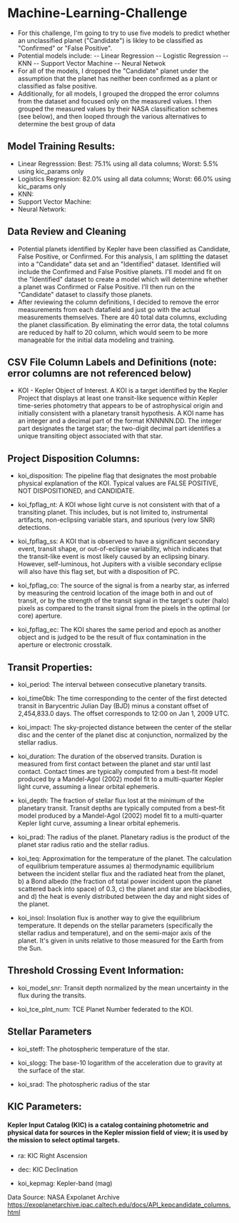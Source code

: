 # Machine-Learning-Challenge
- For this challenge, I'm going to try to use five models to predict whether an unclassified planet ("Candidate") is likley to be classified as "Confirmed" or "False Positive".
- Potential models include:
-- Linear Regression
-- Logistic Regression
-- KNN
-- Support Vector Machine
-- Neural Netwok
- For all of the models, I dropped the "Candidate" planet under the assumption that the planet has neither been confirmed as a plant or classified as false positive. 
- Additionally, for all models, I grouped the dropped the error columns from the dataset and focused only on the measured values.  I then grouped the measured values by their NASA classification schemes (see below), and then looped through the various alternatives to determine the best group of data

## Model Training Results:
- Linear Regresssion:  Best:  75.1% using all data columns; Worst:  5.5% using kic_params only
- Logistics Regression:  82.0% using all data columns; Worst:  66.0% using kic_params only
- KNN:
- Support Vector Machine:
- Neural Network:

## Data Review and Cleaning
- Potential planets identified by Kepler have been classified as Candidate, False Positive, or Confirmed.  For this analysis, I am splitting the dataset into a "Candidate" data set and an "Identified" dataset.  Identified will include the Confirmed and False Positive planets.  I'll model and fit on the "Identified" dataset to create a model which will determine whether a planet was Confirmed or False Positive.  I'll then run on the "Candidate" dataset to classify those planets.
- After reviewing the column definitions, I decided to remove the error measurements from each datafield and just go with the actual measurements themselves.  There are 40 total data columns, excluding the planet classification.   By eliminating the error data, the total columns are reduced by half to 20 column, which would seem to be more manageable for the initial data modeling and training.


## CSV File Column Labels and Definitions (note:  error columns are not referenced below)

- KOI - Kepler Object of Interest.  A KOI is a target identified by the Kepler Project that displays at least one transit-like sequence within Kepler time-series photometry that appears to be of astrophysical origin and initially consistent with a planetary transit hypothesis. A KOI name has an integer and a decimal part of the format KNNNNN.DD. The integer part designates the target star; the two-digit decimal part identifies a unique transiting object associated with that star.

## Project Disposition Columns:

- koi_disposition:  The pipeline flag that designates the most probable physical explanation of the KOI. Typical values are FALSE POSITIVE, NOT DISPOSITIONED, and CANDIDATE. 

- koi_fpflag_nt:  A KOI whose light curve is not consistent with that of a transiting planet. This includes, but is not limited to, instrumental artifacts, non-eclipsing variable stars, and spurious (very low SNR) detections.

- koi_fpflag_ss:  A KOI that is observed to have a significant secondary event, transit shape, or out-of-eclipse variability, which indicates that the transit-like event is most likely caused by an eclipsing binary. However, self-luminous, hot Jupiters with a visible secondary eclipse will also have this flag set, but with a disposition of PC.

- koi_fpflag_co:  The source of the signal is from a nearby star, as inferred by measuring the centroid location of the image both in and out of transit, or by the strength of the transit signal in the target's outer (halo) pixels as compared to the transit signal from the pixels in the optimal (or core) aperture.

- koi_fpflag_ec:  The KOI shares the same period and epoch as another object and is judged to be the result of flux contamination in the aperture or electronic crosstalk.

## Transit Properties:

- koi_period:  The interval between consecutive planetary transits.

- koi_time0bk: The time corresponding to the center of the first detected transit in Barycentric Julian Day (BJD) minus a constant offset of 2,454,833.0 days. The offset corresponds to 12:00 on Jan 1, 2009 UTC.

- koi_impact:  The sky-projected distance between the center of the stellar disc and the center of the planet disc at conjunction, normalized by the stellar radius.

- koi_duration:  The duration of the observed transits. Duration is measured from first contact between the planet and star until last contact. Contact times are typically computed from a best-fit model produced by a Mandel-Agol (2002) model fit to a multi-quarter Kepler light curve, assuming a linear orbital ephemeris.

- koi_depth:  The fraction of stellar flux lost at the minimum of the planetary transit. Transit depths are typically computed from a best-fit model produced by a Mandel-Agol (2002) model fit to a multi-quarter Kepler light curve, assuming a linear orbital ephemeris.

- koi_prad:  The radius of the planet. Planetary radius is the product of the planet star radius ratio and the stellar radius.

- koi_teq:  Approximation for the temperature of the planet. The calculation of equilibrium temperature assumes a) thermodynamic equilibrium between the incident stellar flux and the radiated heat from the planet, b) a Bond albedo (the fraction of total power incident upon the planet scattered back into space) of 0.3, c) the planet and star are blackbodies, and d) the heat is evenly distributed between the day and night sides of the planet.

- koi_insol:  Insolation flux is another way to give the equilibrium temperature. It depends on the stellar parameters (specifically the stellar radius and temperature), and on the semi-major axis of the planet. It's given in units relative to those measured for the Earth from the Sun.

## Threshold Crossing Event Information: 

- koi_model_snr:  Transit depth normalized by the mean uncertainty in the flux during the transits.

- koi_tce_plnt_num:  TCE Planet Number federated to the KOI.

## Stellar Parameters

- koi_steff:  The photospheric temperature of the star.

- koi_slogg:  The base-10 logarithm of the acceleration due to gravity at the surface of the star.

- koi_srad:  The photospheric radius of the star

## KIC Parameters:
#### Kepler Input Catalog (KIC) is a catalog containing photometric and physical data for sources in the Kepler mission field of view; it is used by the mission to select optimal targets.

- ra:  KIC Right Ascension

- dec:  KIC Declination

- koi_kepmag:  Kepler-band (mag)


Data Source:  NASA Expolanet Archive
https://exoplanetarchive.ipac.caltech.edu/docs/API_kepcandidate_columns.html

